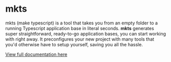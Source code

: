 # mkts

mkts (make typescript) is a tool that takes you from an empty folder to a running Typescript
application base in literal seconds. **mkts** generates super straightforward, ready-to-go 
application bases, you can start working with right away. It preconfigures your new project with 
many tools that you'd otherwise have to setup yourself, saving you all the hassle.

[View full documentation here](https://kwameopareasiedu.github.io/mkts/)
